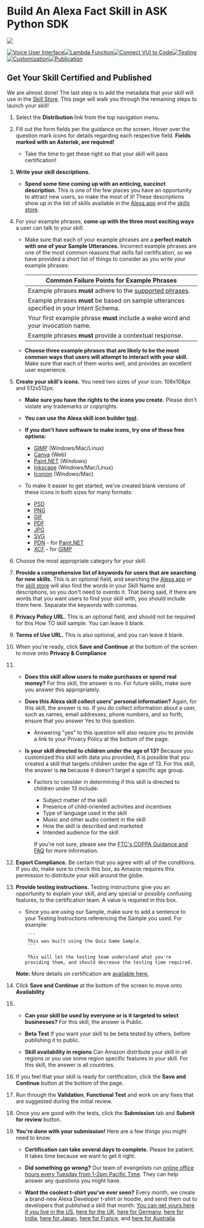 # Build An Alexa Fact Skill in ASK Python SDK
<img src="https://m.media-amazon.com/images/G/01/mobile-apps/dex/alexa/alexa-skills-kit/tutorials/quiz-game/header._TTH_.png" />

[![Voice User Interface](https://m.media-amazon.com/images/G/01/mobile-apps/dex/alexa/alexa-skills-kit/tutorials/navigation/1-locked._TTH_.png)](./1-voice-user-interface.md)[![Lambda Function](https://m.media-amazon.com/images/G/01/mobile-apps/dex/alexa/alexa-skills-kit/tutorials/navigation/2-locked._TTH_.png)](./2-lambda-function.md)[![Connect VUI to Code](https://m.media-amazon.com/images/G/01/mobile-apps/dex/alexa/alexa-skills-kit/tutorials/navigation/3-locked._TTH_.png)](./3-connect-vui-to-code.md)[![Testing](https://m.media-amazon.com/images/G/01/mobile-apps/dex/alexa/alexa-skills-kit/tutorials/navigation/4-locked._TTH_.png)](./4-testing.md)[![Customization](https://m.media-amazon.com/images/G/01/mobile-apps/dex/alexa/alexa-skills-kit/tutorials/navigation/5-locked._TTH_.png)](./5-customization.md)[![Publication](https://m.media-amazon.com/images/G/01/mobile-apps/dex/alexa/alexa-skills-kit/tutorials/navigation/6-on._TTH_.png)](./6-publication.md)

## Get Your Skill Certified and Published

We are almost done!  The last step is to add the metadata that your skill will use in the [Skill Store](http://amazon.com/skills).  This page will walk you through the remaining steps to launch your skill!

1. Select the **Distribution** link  from the top navigation menu.

2. Fill out the form fields per the guidance on the screen. Hover over the question mark icons for details regarding each respective field. **Fields marked with an Asterisk, are required!**
	* Take the time to get these right so that your skill will pass certification!

3.  **Write your skill descriptions.**

       *  **Spend some time coming up with an enticing, succinct description.**  This is one of the few places you have an opportunity to attract new users, so make the most of it!  These descriptions show up in the list of skills available in the [Alexa app](http://alexa.amazon.com/spa/index.html#skills) and the [skills store](http://www.amazon.com/skills).

4.  For your example phrases, **come up with the three most exciting ways** a user can talk to your skill.

    *  Make sure that each of your example phrases are a **perfect match with one of your Sample Utterances.**  Incorrect example phrases are one of the most common reasons that skills fail certification, so we have provided a short list of things to consider as you write your example phrases:

       | Common Failure Points for Example Phrases |
       | ----------------------------------------- |
       | Example phrases **must** adhere to the [supported phrases](https://developer.amazon.com/public/solutions/alexa/alexa-skills-kit/docs/supported-phrases-to-begin-a-conversation?&sc_category=Owned&sc_channel=RD&sc_campaign=Evangelism2018&sc_publisher=github&sc_content=Survey&sc_detail=howto-nodejs-V2_GUI-6&sc_funnel=Convert&sc_country=WW&sc_medium=Owned_RD_Evangelism2018_github_Survey_howto-nodejs-V2_GUI-6_Convert_WW_beginnersdevs&sc_segment=beginnersdevs). |
       | Example phrases **must** be based on sample utterances specified in your Intent Schema. |
       | Your first example phrase **must** include a wake word and your invocation name. |
       | Example phrases **must** provide a contextual response. |

    *  **Choose three example phrases that are likely to be the most common ways that users will attempt to interact with your skill.**  Make sure that each of them works well, and provides an excellent user experience.

5.  **Create your skill's icons.**  You need two sizes of your icon: 108x108px and 512x512px.

    *  **Make sure you have the rights to the icons you create.** Please don't violate any trademarks or copyrights.
    *  **You can use the Alexa skill icon builder [tool](https://developer.amazon.com/docs/tools/icon-builder.html).**
    *  **If you don't have software to make icons, try one of these free options:**

       *  [GIMP](https://www.gimp.org/) (Windows/Mac/Linux)
       *  [Canva](https://www.canva.com/) (Web)
       *  [Paint.NET](http://www.getpaint.net/index.html) (Windows)
       *  [Inkscape](http://inkscape.org) (Windows/Mac/Linux)
       *  [Iconion](http://iconion.com/) (Windows/Mac)

    *  To make it easier to get started, we've created blank versions of these icons in both sizes for many formats:

       *  [PSD](https://m.media-amazon.com/images/G/01/mobile-apps/dex/alexa/alexa-skills-kit/tutorials/general/icon-templates/psd._TTH_.zip)
       *  [PNG](https://m.media-amazon.com/images/G/01/mobile-apps/dex/alexa/alexa-skills-kit/tutorials/general/icon-templates/png._TTH_.zip)
       *  [GIF](https://m.media-amazon.com/images/G/01/mobile-apps/dex/alexa/alexa-skills-kit/tutorials/general/icon-templates/gif._TTH_.zip)
       *  [PDF](https://m.media-amazon.com/images/G/01/mobile-apps/dex/alexa/alexa-skills-kit/tutorials/general/icon-templates/pdf._TTH_.zip)
       *  [JPG](https://m.media-amazon.com/images/G/01/mobile-apps/dex/alexa/alexa-skills-kit/tutorials/general/icon-templates/jpg._TTH_.zip)
       *  [SVG](https://m.media-amazon.com/images/G/01/mobile-apps/dex/alexa/alexa-skills-kit/tutorials/general/icon-templates/svg._TTH_.zip)
       *  [PDN](https://m.media-amazon.com/images/G/01/mobile-apps/dex/alexa/alexa-skills-kit/tutorials/general/icon-templates/pdn._TTH_.zip) - for [Paint.NET](http://www.getpaint.net/index.html)
       *  [XCF](https://m.media-amazon.com/images/G/01/mobile-apps/dex/alexa/alexa-skills-kit/tutorials/general/icon-templates/xcf._TTH_.zip) - for [GIMP](https://www.gimp.org/)

6. Choose the most appropriate category for your skill.

7.  **Provide a comprehensive list of keywords for users that are searching for new skills.**  This is an optional field, and searching the [Alexa app](http://alexa.amazon.com) or the [skill store](http://www.amazon.com/skills) will also find the words in your Skill Name and descriptions, so you don't need to overdo it.  That being said, if there are words that you want users to find your skill with, you should include them here.  Separate the keywords with commas.

8. **Privacy Policy URL.** This is an optional field, and should not be required for this How TO skill sample.  You can leave it blank.

9. **Terms of Use URL.** This is also optional, and you can leave it blank.

10. When you're ready, click **Save and Continue** at the bottom of the screen to move onto **Privacy & Compliance**

11. *  **Does this skill allow users to make purchases or spend real money?** For this skill, the answer is no.  For future skills, make sure you answer this appropriately.

    *  **Does this Alexa skill collect users' personal information?** Again, for this skill, the answer is no.  If you do collect information about a user, such as names, email addresses, phone numbers, and so forth, ensure that you answer Yes to this question.
        *  Answering "yes" to this question will also require you to provide a link to your Privacy Policy at the bottom of the page.

    *  **Is your skill directed to children under the age of 13?** Because you customized this skill with data you provided, it is possible that you created a skill that targets children under the age of 13.  For this skill, the answer is **no** because it doesn't target a specific age group.
        * Factors to consider in determining if this skill is directed to children under 13 include:
            * Subject matter of the skill
            * Presence of child-oriented activities and incentives
            * Type of language used in the skill
            * Music and other audio content in the skill
            * How the skill is described and marketed
            * Intended audience for the skill

            If you're not sure, please see the [FTC's COPPA Guidance and FAQ](https://www.ftc.gov/tips-advice/business-center/guidance/complying-coppa-frequently-asked-questions) for more information.

12.  **Export Compliance.** Be certain that you agree with all of the conditions.  If you do, make sure to check this box, as Amazon requires this permission to distribute your skill around the globe.  

13. **Provide testing instructions.** Testing instructions give you an opportunity to explain your skill, and any special or possibly confusing features, to the certification team.  A value is required in this box.

	* Since you are using our Sample, make sure to add a sentence to your Testing Instructions referencing the Sample you used. For example:

           ```
           This was built using the Quiz Game Sample.
           ```

           This will let the testing team understand what you're providing them, and should decrease the testing time required.    

	**Note:** More details on certification are [available here.](https://alexa.design/certification)

14. Click **Save and Continue** at the bottom of the screen to move onto **Availability**

15. *  **Can your skill be used by everyone or is it targeted to select businesses?** For this skill, the answer is Public.

    *  **Beta Test** If you want your skill to be beta tested by others, before publishing it to public.
    
    *  **Skill availability in regions** Can Amazon distribute your skill in all regions or you use some region specific features in your skill. For this skill, the answer is all countries.	

16. If you feel that your skill is ready for certification, click the **Save and Continue** button at the bottom of the page.

17. Run through the **Validation**, **Functional Test** and work on any fixes that are suggested during the initial review.

18. Once you are good with the tests, click the **Submission** tab and **Submit for review** button.

19. **You're done with your submission!**  Here are a few things you might need to know:

    *  **Certification can take several days to complete.** Please be patient.  It takes time because we want to get it right.

    *  **Did something go wrong?** Our team of evangelists run [online office hours every Tuesday from 1-2pm Pacific Time](https://alexa.design/officehours).  They can help answer any questions you might have.

    *  **Want the coolest t-shirt you've ever seen?** Every month, we create a brand-new Alexa Developer t-shirt or hoodie, and send them out to developers that published a skill that month.  [You can get yours here if you live in the US](https://developer.amazon.com/alexa-skills-kit/alexa-developer-skill-promotion?&sc_category=Owned&sc_channel=RD&sc_campaign=Evangelism2018&sc_publisher=github&sc_content=Survey&sc_detail=fact-nodejs-V2_GUI-6&sc_funnel=Convert&sc_country=WW&sc_medium=Owned_RD_Evangelism2018_github_Survey_fact-nodejs-V2_GUI-6_Convert_WW_beginnersdevs&sc_segment=beginnersdevs), [here for the UK](https://developer.amazon.com/en-gb/alexa-skills-kit/alexa-developer-skill-promotion?&sc_category=Owned&sc_channel=RD&sc_campaign=Evangelism2018&sc_publisher=github&sc_content=Survey&sc_detail=fact-nodejs-V2_GUI-6&sc_funnel=Convert&sc_country=WW&sc_medium=Owned_RD_Evangelism2018_github_Survey_fact-nodejs-V2_GUI-6_Convert_WW_beginnersdevs&sc_segment=beginnersdevs), [here for Germany](https://developer.amazon.com/de-de/alexa-skills-kit/alexa-developer-skill-promotion?&sc_category=Owned&sc_channel=RD&sc_campaign=Evangelism2018&sc_publisher=github&sc_content=Survey&sc_detail=fact-nodejs-V2_GUI-6&sc_funnel=Convert&sc_country=WW&sc_medium=Owned_RD_Evangelism2018_github_Survey_fact-nodejs-V2_GUI-6_Convert_WW_beginnersdevs&sc_segment=beginnersdevs), [here for India](https://developer.amazon.com/alexa-skills-kit/alexa-developer-skill-promotion-india?&sc_category=Owned&sc_channel=RD&sc_campaign=Evangelism2018&sc_publisher=github&sc_content=Survey&sc_detail=fact-nodejs-V2_GUI-6&sc_funnel=Convert&sc_country=WW&sc_medium=Owned_RD_Evangelism2018_github_Survey_fact-nodejs-V2_GUI-6_Convert_WW_beginnersdevs&sc_segment=beginnersdevs), [here for Japan](https://developer.amazon.com/ja/alexa-skills-kit/alexa-developer-skill-promotion?&sc_category=Owned&sc_channel=RD&sc_campaign=Evangelism2018&sc_publisher=github&sc_content=Survey&sc_detail=fact-nodejs-V2_GUI-6&sc_funnel=Convert&sc_country=WW&sc_medium=Owned_RD_Evangelism2018_github_Survey_fact-nodejs-V2_GUI-6_Convert_WW_beginnersdevs&sc_segment=beginnersdevs), [here for France](https://developer.amazon.com/fr/alexa-skills-kit/alexa-developer-skill-promotion?&sc_category=Owned&sc_channel=RD&sc_campaign=Evangelism2018&sc_publisher=github&sc_content=Survey&sc_detail=fact-nodejs-V2_GUI-6&sc_funnel=Convert&sc_country=WW&sc_medium=Owned_RD_Evangelism2018_github_Survey_fact-nodejs-V2_GUI-6_Convert_WW_beginnersdevs&sc_segment=beginnersdevs), and [here for Australia](https://developer.amazon.com/anz/alexa-skills-kit/alexa-developer-skill-promotion?&sc_category=Owned&sc_channel=RD&sc_campaign=Evangelism2018&sc_publisher=github&sc_content=Survey&sc_detail=fact-nodejs-V2_GUI-6&sc_funnel=Convert&sc_country=WW&sc_medium=Owned_RD_Evangelism2018_github_Survey_fact-nodejs-V2_GUI-6_Convert_WW_beginnersdevs&sc_segment=beginnersdevs).


